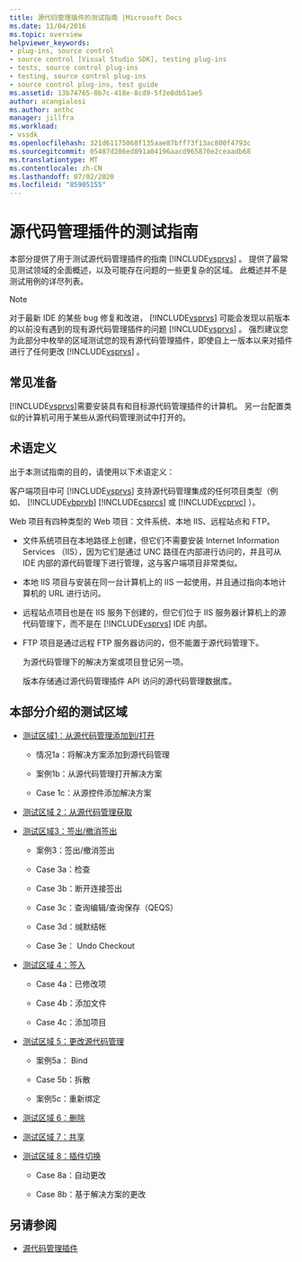 ```yaml
---
title: 源代码管理插件的测试指南 |Microsoft Docs
ms.date: 11/04/2016
ms.topic: overview
helpviewer_keywords:
- plug-ins, source control
- source control [Visual Studio SDK], testing plug-ins
- tests, source control plug-ins
- testing, source control plug-ins
- source control plug-ins, test guide
ms.assetid: 13b74765-0b7c-418e-8cd9-5f2e8db51ae5
author: acangialosi
ms.author: anthc
manager: jillfra
ms.workload:
- vssdk
ms.openlocfilehash: 321d61175068f135aae87bff73f13ac800f4793c
ms.sourcegitcommit: 05487d286ed891a04196aacd965870e2ceaadb68
ms.translationtype: MT
ms.contentlocale: zh-CN
ms.lasthandoff: 07/02/2020
ms.locfileid: "85905155"
---
```

# <a name="test-guide-for-source-control-plug-ins"></a>源代码管理插件的测试指南
本部分提供了用于测试源代码管理插件的指南 [!INCLUDE[vsprvs](../../code-quality/includes/vsprvs_md.md)] 。 提供了最常见测试领域的全面概述，以及可能存在问题的一些更复杂的区域。 此概述并不是测试用例的详尽列表。

> [!NOTE]
> 对于最新 IDE 的某些 bug 修复和改进， [!INCLUDE[vsprvs](../../code-quality/includes/vsprvs_md.md)] 可能会发现以前版本的以前没有遇到的现有源代码管理插件的问题 [!INCLUDE[vsprvs](../../code-quality/includes/vsprvs_md.md)] 。 强烈建议您为此部分中枚举的区域测试您的现有源代码管理插件，即使自上一版本以来对插件进行了任何更改 [!INCLUDE[vsprvs](../../code-quality/includes/vsprvs_md.md)] 。

## <a name="common-preparation"></a>常见准备
 [!INCLUDE[vsprvs](../../code-quality/includes/vsprvs_md.md)]需要安装具有和目标源代码管理插件的计算机。 另一台配置类似的计算机可用于某些从源代码管理测试中打开的。

## <a name="definition-of-terms"></a>术语定义
 出于本测试指南的目的，请使用以下术语定义：

 客户端项目中可 [!INCLUDE[vsprvs](../../code-quality/includes/vsprvs_md.md)] 支持源代码管理集成的任何项目类型（例如、 [!INCLUDE[vbprvb](../../code-quality/includes/vbprvb_md.md)] [!INCLUDE[csprcs](../../data-tools/includes/csprcs_md.md)] 或 [!INCLUDE[vcprvc](../../code-quality/includes/vcprvc_md.md)] ）。

 Web 项目有四种类型的 Web 项目：文件系统、本地 IIS、远程站点和 FTP。

- 文件系统项目在本地路径上创建，但它们不需要安装 Internet Information Services （IIS），因为它们是通过 UNC 路径在内部进行访问的，并且可从 IDE 内部的源代码管理下进行管理，这与客户端项目非常类似。

- 本地 IIS 项目与安装在同一台计算机上的 IIS 一起使用，并且通过指向本地计算机的 URL 进行访问。

- 远程站点项目也是在 IIS 服务下创建的，但它们位于 IIS 服务器计算机上的源代码管理下，而不是在 [!INCLUDE[vsprvs](../../code-quality/includes/vsprvs_md.md)] IDE 内部。

- FTP 项目是通过远程 FTP 服务器访问的，但不能置于源代码管理下。

  为源代码管理下的解决方案或项目登记另一项。

  版本存储通过源代码管理插件 API 访问的源代码管理数据库。

## <a name="test-areas-covered-in-this-section"></a>本部分介绍的测试区域

- [测试区域1：从源代码管理添加到/打开](../../extensibility/internals/test-area-1-add-to-open-from-source-control.md)

  - 情况1a：将解决方案添加到源代码管理

  - 案例1b：从源代码管理打开解决方案

  - Case 1c：从源控件添加解决方案

- [测试区域 2：从源代码管理获取](../../extensibility/internals/test-area-2-get-from-source-control.md)

- [测试区域3：签出/撤消签出](../../extensibility/internals/test-area-3-check-out-undo-checkout.md)

  - 案例3：签出/撤消签出

  - Case 3a：检查

  - Case 3b：断开连接签出

  - Case 3c：查询编辑/查询保存（QEQS）

  - Case 3d：缄默结帐

  - Case 3e： Undo Checkout

- [测试区域 4：签入](../../extensibility/internals/test-area-4-check-in.md)

  - Case 4a：已修改项

  - Case 4b：添加文件

  - Case 4c：添加项目

- [测试区域 5：更改源代码管理](../../extensibility/internals/test-area-5-change-source-control.md)

  - 案例5a： Bind

  - Case 5b：拆散

  - 案例5c：重新绑定

- [测试区域 6：删除](../../extensibility/internals/test-area-6-delete.md)

- [测试区域 7：共享](../../extensibility/internals/test-area-7-share.md)

- [测试区域 8：插件切换](../../extensibility/internals/test-area-8-plug-in-switching.md)

  - Case 8a：自动更改

  - Case 8b：基于解决方案的更改

## <a name="see-also"></a>另请参阅
- [源代码管理插件](../../extensibility/source-control-plug-ins.md)
